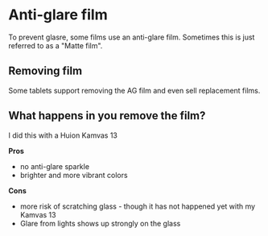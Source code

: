 # Anti-glare film

To prevent glasre, some films use an anti-glare film. Sometimes this is just referred to as a "Matte film".

## Removing film

Some tablets support removing the AG film and even sell replacement films.

## What happens in you remove the film?

I did this with a Huion Kamvas 13

**Pros**

* no anti-glare sparkle
* brighter and more vibrant colors

**Cons**

* more risk of scratching glass - though it has not happened yet with my Kamvas 13
* Glare from lights shows up strongly on the glass

